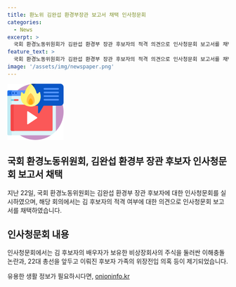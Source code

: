 ```yaml
---
title: 환노위 김완섭 환경부장관 보고서 채택 인사청문회
categories:
  - News
excerpt: >
  국회 환경노동위원회가 김완섭 환경부 장관 후보자의 적격 의견으로 인사청문회 보고서를 채택했다. 이에는 후보자의 배우자의 비상장회사 주식 소유와 관련된 이해충돌 논란, 그리고 후보자 가족의 위장전입 의혹이 논의되었다.
feature_text: >
  국회 환경노동위원회가 김완섭 환경부 장관 후보자의 적격 의견으로 인사청문회 보고서를 채택했다. 이에는 후보자의 배우자의 비상장회사 주식 소유와 관련된 이해충돌 논란, 그리고 후보자 가족의 위장전입 의혹이 논의되었다.
image: '/assets/img/newspaper.png'
---
```


<p><img src="/assets/img/news.png" alt="rentncar 속보" /></p>

<h2 data-ke-size="size26">국회 환경노동위원회, 김완섭 환경부 장관 후보자 인사청문회 보고서 채택</h2>

<p data-ke-size="size16">지난 22일, 국회 환경노동위원회는 김완섭 환경부 장관 후보자에 대한 인사청문회를 실시하였으며, 해당 회의에서는 김 후보자의 적격 여부에 대한 의견으로 인사청문회 보고서를 채택하였습니다.</p>

<h2 data-ke-size="size26">인사청문회 내용</h2>

<p data-ke-size="size16">인사청문회에서는 김 후보자의 배우자가 보유한 비상장회사의 주식을 둘러싼 이해충돌 논란과, 22대 총선을 앞두고 이뤄진 후보자 가족의 위장전입 의혹 등이 제기되었습니다.</p>
유용한 생활 정보가 필요하시다면, <a href="https://onioninfo.kr" rel="dofollow">onioninfo.kr</a>


